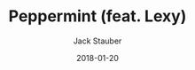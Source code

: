 ---
title: "Peppermint (feat. Lexy)"
subtitle: "Jack Stauber"
customForwardUrl: "https://www.youtube.com/watch?v=MtTBqIAQ434"
displayImg: "https://img.youtube.com/vi/MtTBqIAQ434/0.jpg"
date: "2018-01-20"
newTab: true 
---
